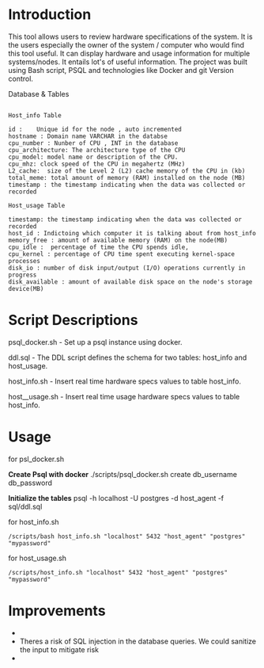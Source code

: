 # Introduction

This tool allows users to review hardware specifications of the system. It is the users especially the owner of the system / computer who would find this tool useful. It can display hardware and usage information for multiple systems/nodes. It entails lot's of useful information. The project was built using Bash script, PSQL and technologies like Docker and git Version control.

Database & Tables
```

Host_info Table

id :    Unique id for the node , auto incremented 
hostname : Domain name VARCHAR in the databse 
cpu_number : Nunber of CPU , INT in the database
cpu_architecture: The architecture type of the CPU 
cpu_model: model name or description of the CPU.
cpu_mhz: clock speed of the CPU in megahertz (MHz)
L2_cache:  size of the Level 2 (L2) cache memory of the CPU in (kb)
total_meme: total amount of memory (RAM) installed on the node (MB)
timestamp : the timestamp indicating when the data was collected or recorded

Host_usage Table

timestamp: the timestamp indicating when the data was collected or recorded
host_id : Indictoing which computer it is talking about from host_info
memory_free : amount of available memory (RAM) on the node(MB)
cpu_idle :  percentage of time the CPU spends idle, 
cpu_kernel : percentage of CPU time spent executing kernel-space processes 
disk_io : number of disk input/output (I/O) operations currently in progress
disk_available : amount of available disk space on the node's storage device(MB)

```
# Script Descriptions

psql_docker.sh - Set up a psql instance using docker.

ddl.sql - The DDL script defines the schema for two tables: host_info and host_usage.

host_info.sh - Insert real time hardware specs values to table host_info.

host__usage.sh - Insert real time usage hardware specs values to table host_info.


# Usage

for psl_docker.sh

**Create Psql with docker**
./scripts/psql_docker.sh create db_username db_password


**Initialize the tables**
psql -h localhost -U postgres -d host_agent -f sql/ddl.sql

for host_info.sh
```
/scripts/bash host_info.sh "localhost" 5432 "host_agent" "postgres" "mypassword"
```
for host_usage.sh
```
/scripts/host_info.sh "localhost" 5432 "host_agent" "postgres" "mypassword"
```
# Improvements
- 
- Theres a risk of SQL injection in the database queries. We could sanitize the input to mitigate risk
- 
